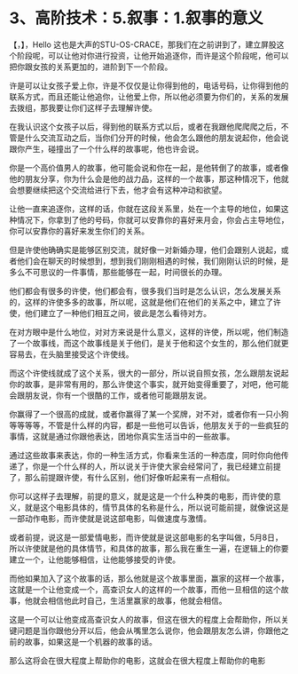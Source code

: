 # 3、高阶技术：5.叙事：1.叙事的意义

【，】，Hello 这也是大声的STU-OS-CRACE，那我们在之前讲到了，建立屏股这个阶段呢，可以让他对你进行投资，让他开始追逐你，而许是这个阶段呢，他可以把你跟女孩的关系更加的，进阶到下一个阶段。

许是可以让女孩子爱上你，许是不仅仅是让你得到他的，电话号码，让你得到他的联系方式，而且还能让他追你，让他爱上你，所以他必须要为你们的，关系的发展去拨组，那我要让你们这样子去理解许使。

在我认识这个女孩子以后，得到他的联系方式以后，或者在我跟他爬爬爬之后，不管是什么交流互动之后，当你们分开的时候，他会怎么跟他的朋友说起你，他会说跟你产生，碰撞出了一个什么样的故事呢，他也许会说。

你是一个高价值男人的故事，他可能会说和你在一起，是他转倒了的故事，或者像他的朋友分享，你为什么会是他的战力品，这样的一个故事，那这种情况下，他就会想要继续把这个交流给进行下去，他才会有这种冲动和欲望。

让他一直来追逐你，这样的话，你就在这段关系里，处在一个主导的地位，如果这种情况下，你拿到了他的号码，你就可以安靠你的喜好来月会，你会占主导地位，你可以安靠你的喜好来发生你们的关系。

但是许使他确确实是能够区别交流，就好像一对新婚办理，他们会跟别人说起，或者他们会在聊天的时候想到，想到我们刚刚相遇的时候，我们刚刚认识的时候，是多么不可思议的一件事情，那些能够在一起，时间很长的办理。

他们都会有很多的许使，他们都会有，很多我们当时是怎么认识，怎么发展关系的，这样的许使多多的故事，所以呢，这就是他们在他们的关系之中，建立了许使，他们建立了一种他们相互之间，彼此是怎么看待对方。

在对方眼中是什么地位，对对方来说是什么意义，这样的许使，所以呢，他们制造了一个故事线，而这个故事线是关于他们，是关于他和这个女生的，那么他们就更容易去，在头脑里接受这个许使线。

而这个许使线就成了这个关系，很大的一部分，所以说自照女孩，怎么跟朋友说起你的故事，是非常有用的，那么许使这个事实，就开始变得重要了，对吧，他可能会跟朋友说，你有一个很酷的工作，或者他可能跟朋友说。

你赢得了一个很高的成就，或者你赢得了某一个奖牌，对不对，或者你有一只小狗等等等等，不管是什么样的内容，都是一些他可以告诉，他朋友关于的一些疯狂的事情，这就是通过你跟他表达，团地你真实生活当中的一些故事。

通过这些故事来表达，你的一种生活方式，你看来生活的一种态度，同时你向他传递了，你是一个什么样的人，所以说关于许使大家会经常问了，我已经建立前提了，那么前提跟许使，有什么区别，他们好像听起来有一点相似。

你可以这样子去理解，前提的意义，就是这是一个什么种类的电影，而许使的意义，就是这个电影具体的，情节具体的名称是什么，所以说可能前提，就像说这是一部动作电影，而许使就是说这部电影，叫做速度与激情。

或者前提，说这是一部爱情电影，而许使就是说这部电影的名字叫做，5月8日，所以许使就是他的具体情节，和具体的故事，那么我在重生一遍，在逻辑上的你要建立一个，让他能够相信，让他能够接受的许使。

而他如果加入了这个故事的话，那么他就是这个故事里面，赢家的这样一个故事，这就是一个让他变成一个，高查识女人的这样的一个故事，而他一旦相信的这个故事，他就会相信他此时自己，生活里赢家的故事，他就会相信。

这是一个可以让他变成高查识女人的故事，但这在很大的程度上会帮助你，所以关键问题是当你跟他分开以后，他会从嘴里怎么说你，他会跟朋友怎么讲，你跟他之前的故事，如果这是一个机器的故事的话。

那么这将会在很大程度上帮助你的电影，这就会在很大程度上帮助你的电影